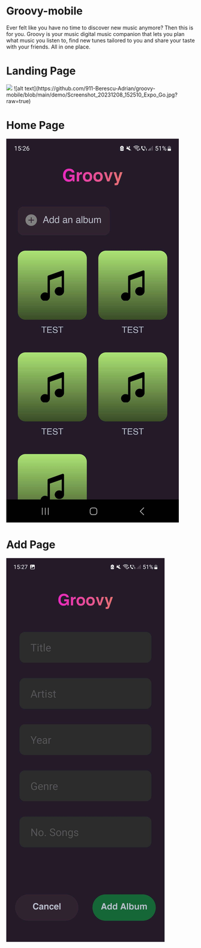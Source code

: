 # Groovy-mobile


Ever felt like you have no time to discover new music anymore? Then this is for you. Groovy is your music digital music companion that lets you plan what music you listen to, find new tunes tailored to you and share your taste with your friends. All in one place.

# Landing Page
<img src="Screenshot_20231208_152510_Expo_Go.jpg"  width="200"/>
![alt text](https://github.com/911-Berescu-Adrian/groovy-mobile/blob/main/demo/Screenshot_20231208_152510_Expo_Go.jpg?raw=true)

# Home Page 
![alt text](https://github.com/911-Berescu-Adrian/groovy-mobile/blob/main/demo/Screenshot_20231208_152657_Expo_Go.jpg?raw=true)

# Add Page
![alt text](https://github.com/911-Berescu-Adrian/groovy-mobile/blob/main/demo/Screenshot_20231208_152710_Expo_Go.jpg?raw=true)
